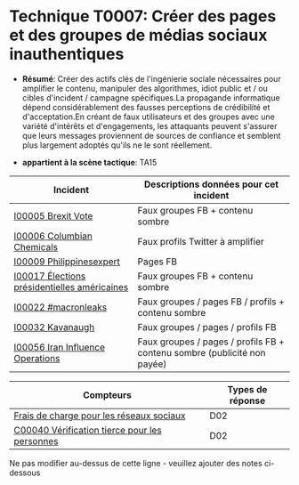 # Technique T0007: Créer des pages et des groupes de médias sociaux inauthentiques

* **Résumé**: Créer des actifs clés de l'ingénierie sociale nécessaires pour amplifier le contenu, manipuler des algorithmes, idiot public et / ou cibles d'incident / campagne spécifiques.La propagande informatique dépend considérablement des fausses perceptions de crédibilité et d'acceptation.En créant de faux utilisateurs et des groupes avec une variété d'intérêts et d'engagements, les attaquants peuvent s'assurer que leurs messages proviennent de sources de confiance et semblent plus largement adoptés qu'ils ne le sont réellement.

* **appartient à la scène tactique**: TA15


|Incident |Descriptions données pour cet incident |
|-------- |-------------------- |
|[I00005 Brexit Vote](../../generated_pages/incidents/I00005.md) |Faux groupes FB + contenu sombre |
|[I00006 Columbian Chemicals](../../generated_pages/incidents/I00006.md) |Faux profils Twitter à amplifier |
|[I00009 Philippinesexpert](../../generated_pages/incidents/I00009.md) |Pages FB ||[I00010 Parklandteens](../../generated_pages/incidents/I00010.md) |Pages / groupes / profils FB |
|[I00017 Élections présidentielles américaines](../../generated_pages/incidents/I00017.md) |Faux groupes FB + contenu sombre |
|[I00022 #macronleaks](../../generated_pages/incidents/I00022.md) |Faux groupes / pages FB / profils + contenu sombre |
|[I00032 Kavanaugh](../../generated_pages/incidents/I00032.md) |Faux groupes / pages / profils FB |
|[I00056 Iran Influence Operations](../../generated_pages/incidents/I00056.md) |Faux groupes / pages / profils FB + contenu sombre (publicité non payée) |



|Compteurs |Types de réponse |
|-------- |-------------- |
|[Frais de charge pour les réseaux sociaux](../../generated_pages/counters/C00006.md) |D02 |
|[C00040 Vérification tierce pour les personnes](../../generated_pages/counters/C00040.md) |D02 |


Ne pas modifier au-dessus de cette ligne - veuillez ajouter des notes ci-dessous